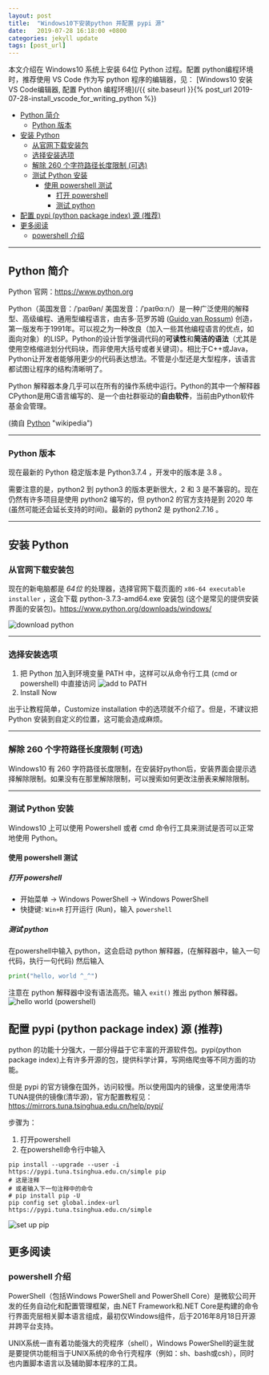 ```yaml
---
layout: post
title:  "Windows10下安装python 并配置 pypi 源"
date:   2019-07-28 16:18:00 +0800
categories: jekyll update
tags: [post_url]
---
```

本文介绍在 Windows10 系统上安装 64位 Python 过程。配置 python编程环境时，推荐使用 VS Code 作为写 python 程序的编辑器，见：
[Windows10 安装VS Code编辑器, 配置 Python 编程环境](/{{ site.baseurl }}{% post_url 2019-07-28-install_vscode_for_writing_python %})

- [Python 简介](#python-简介)
  - [Python 版本](#python-版本)
- [安装 Python](#安装-python)
  - [从官网下载安装包](#从官网下载安装包)
  - [选择安装选项](#选择安装选项)
  - [解除 260 个字符路径长度限制 (可选)](#解除-260-个字符路径长度限制-可选)
  - [测试 Python 安装](#测试-python-安装)
    - [使用 powershell 测试](#使用-powershell-测试)
      - [打开 powershell](#打开-powershell)
      - [测试 python](#测试-python)
- [配置 pypi (python package index) 源 (推荐)](#配置-pypi-python-package-index-源-推荐)
- [更多阅读](#更多阅读)
  - [powershell 介绍](#powershell-介绍)

___
## Python 简介
Python 官网：<https://www.python.org>

Python（英国发音：/ˈpaɪθən/ 美国发音：/ˈpaɪθɑːn/）是一种广泛使用的解释型、高级编程、通用型编程语言，由吉多·范罗苏姆 ([Guido van Rossum](https://en.wikipedia.org/wiki/Guido_van_Rossum)) 创造，第一版发布于1991年。可以视之为一种改良（加入一些其他编程语言的优点，如面向对象）的LISP。Python的设计哲学强调代码的**可读性**和**简洁的语法**（尤其是使用空格缩进划分代码块，而非使用大括号或者关键词）。相比于C++或Java，Python让开发者能够用更少的代码表达想法。不管是小型还是大型程序，该语言都试图让程序的结构清晰明了。
 
Python 解释器本身几乎可以在所有的操作系统中运行。Python的其中一个解释器CPython是用C语言编写的、是一个由社群驱动的**自由软件**，当前由Python软件基金会管理。

(摘自 [Python](https://zh.wikipedia.org/wiki/Python) "wikipedia")

___
### Python 版本
现在最新的 Python 稳定版本是 Python3.7.4 ，开发中的版本是 3.8 。

需要注意的是，python2 到 python3 的版本更新很大，2 和 3 是不兼容的。现在仍然有许多项目是使用 python2 编写的，但 python2 的官方支持是到 2020 年 (虽然可能还会延长支持的时间)。最新的 python2 是 python2.7.16 。

___
## 安装 Python
### 从官网下载安装包
现在的新电脑都是 _64位_ 的处理器，选择官网下载页面的 `x86-64 executable installer` ，这会下载 python-3.7.3-amd64.exe 安装包 (这个是常见的提供安装界面的安装包)。<https://www.python.org/downloads/windows/>

![download python](/{{site.baseurl}}/assets/images/setup_python_windows_with_vscode/Python-Windows-Download.jpg)

___
### 选择安装选项

1. 把 Python 加入到环境变量 PATH 中，这样可以从命令行工具 (cmd or powershell) 中直接访问
![add to PATH](/{{site.baseurl}}/assets/images/setup_python_windows_with_vscode/installpython-addpath.jpg)
2. Install Now

出于让教程简单，Customize installation 中的选项就不介绍了。但是，不建议把 Python 安装到自定义的位置，这可能会造成麻烦。

___
### 解除 260 个字符路径长度限制 (可选)
Windows10 有 260 字符路径长度限制，在安装好python后，安装界面会提示选择解除限制。如果没有在那里解除限制，可以搜索如何更改注册表来解除限制。

___
### 测试 Python 安装
Windows10 上可以使用 Powershell 或者 cmd 命令行工具来测试是否可以正常地使用 Python。
#### 使用 powershell 测试
##### 打开 powershell
+ 开始菜单 -> Windows PowerShell -> Windows PowerShell
+ 快捷键: `Win+R` 打开运行 (Run)，输入 `powershell`

##### 测试 python
在powershell中输入 python，这会启动 python 解释器，(在解释器中，输入一句代码，执行一句代码) 然后输入
``` python
print("hello, world ^_^")
```
注意在 python 解释器中没有语法高亮。输入 `exit()` 推出 python 解释器。
![hello world (powershell)](/{{site.baseurl}}/assets/images/setup_python_windows_with_vscode/testpython-powershell-hello.jpg)

## 配置 pypi (python package index) 源 (推荐)
python 的功能十分强大，一部分得益于它丰富的开源软件包。pypi(python package index)上有许多开源的包，提供科学计算，写网络爬虫等不同方面的功能。

但是 pypi 的官方镜像在国外，访问较慢。所以使用国内的镜像，这里使用清华TUNA提供的镜像(清华源)，官方配置教程见：<https://mirrors.tuna.tsinghua.edu.cn/help/pypi/>

步骤为：
1. 打开powershell
2. 在powershell命令行中输入

``` shell
pip install --upgrade --user -i https://pypi.tuna.tsinghua.edu.cn/simple pip
# 这是注释
# 或者输入下一句注释中的命令
# pip install pip -U
pip config set global.index-url https://pypi.tuna.tsinghua.edu.cn/simple
```

![set up pip](/{{site.baseurl}}//assets/images/setup_python_windows_with_vscode/setup-pip.jpg)

## 更多阅读
### powershell 介绍
PowerShell（包括Windows PowerShell and PowerShell Core）是微软公司开发的任务自动化和配置管理框架，由.NET Framework和.NET Core是构建的命令行界面壳层相关脚本语言组成，最初仅Windows组件，后于2016年8月18日开源并跨平台支持。

UNIX系统一直有着功能强大的壳程序（shell），Windows PowerShell的诞生就是要提供功能相当于UNIX系统的命令行壳程序（例如：sh、bash或csh），同时也内置脚本语言以及辅助脚本程序的工具。